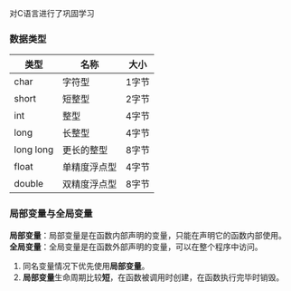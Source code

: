 对C语言进行了巩固学习

### 数据类型

|类型| 名称|大小|
|----|----|----|
|char  |字符型|1字节|
|short|短整型|2字节|
|int|整型|4字节|
|long|长整型|4字节|
|long long|更长的整型|8字节|
|float|单精度浮点型|4字节|
|double|双精度浮点型|8字节|

### 局部变量与全局变量

**局部变量**：局部变量是在函数内部声明的变量，只能在声明它的函数内部使用。
**全局变量**：全局变量是在函数外部声明的变量，可以在整个程序中访问。

1. 同名变量情况下优先使用**局部变量**。
2. **局部变量**生命周期比较**短**，在函数被调用时创建，在函数执行完毕时销毁。

<!-- ##{"timestamp":1710856490}## -->


